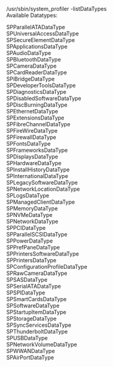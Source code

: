 /usr/sbin/system_profiler -listDataTypes  
Available Datatypes:  
  
SPParallelATADataType  
SPUniversalAccessDataType  
SPSecureElementDataType  
SPApplicationsDataType  
SPAudioDataType  
SPBluetoothDataType  
SPCameraDataType  
SPCardReaderDataType  
SPiBridgeDataType  
SPDeveloperToolsDataType  
SPDiagnosticsDataType  
SPDisabledSoftwareDataType  
SPDiscBurningDataType  
SPEthernetDataType  
SPExtensionsDataType  
SPFibreChannelDataType  
SPFireWireDataType  
SPFirewallDataType  
SPFontsDataType  
SPFrameworksDataType  
SPDisplaysDataType  
SPHardwareDataType  
SPInstallHistoryDataType  
SPInternationalDataType  
SPLegacySoftwareDataType  
SPNetworkLocationDataType  
SPLogsDataType  
SPManagedClientDataType  
SPMemoryDataType  
SPNVMeDataType  
SPNetworkDataType  
SPPCIDataType  
SPParallelSCSIDataType  
SPPowerDataType  
SPPrefPaneDataType  
SPPrintersSoftwareDataType  
SPPrintersDataType  
SPConfigurationProfileDataType  
SPRawCameraDataType  
SPSASDataType  
SPSerialATADataType  
SPSPIDataType  
SPSmartCardsDataType  
SPSoftwareDataType  
SPStartupItemDataType  
SPStorageDataType  
SPSyncServicesDataType  
SPThunderboltDataType  
SPUSBDataType  
SPNetworkVolumeDataType  
SPWWANDataType  
SPAirPortDataType  

